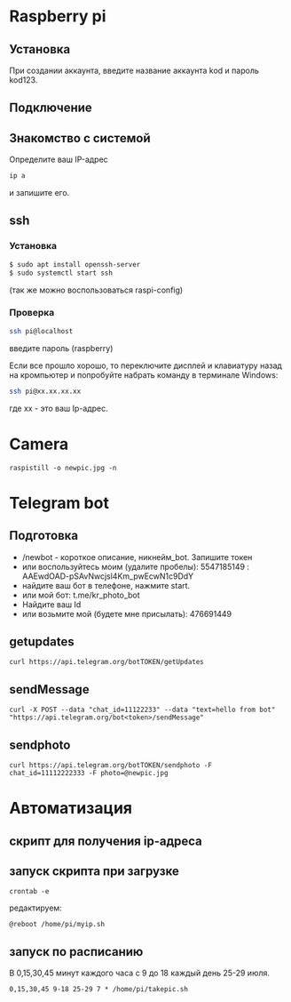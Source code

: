 # Raspberry pi

## Установка

При создании аккаунта, введите название аккаунта kod и пароль kod123.

## Подключение

## Знакомство с системой


Определите ваш IP-адрес

```bash
ip a
```
и запишите его.

## ssh

### Установка

```bash
$ sudo apt install openssh-server
$ sudo systemctl start ssh
```

(так же можно воспользоваться raspi-config)

### Проверка

```bash
ssh pi@localhost
```

введите пароль (raspberry)

Если все прошло хорошо, то переключите дисплей и клавиатуру назад на кромпьютер и попробуйте набрать команду в терминале Windows:

```bash
ssh pi@xx.xx.xx.xx
``` 

где xx - это ваш Ip-адрес.

# Camera

`raspistill -o newpic.jpg -n`

# Telegram bot

## Подготовка

* /newbot - короткое описание, никнейм_bot. Запишите токен
* или воспользуйтесь моим (удалите пробелы): 5547185149 : AAEwdOAD-pSAvNwcjsl4Km_pwEcwN1c9DdY
* найдите ваш бот в телефоне, нажмите start. 
* или мой бот:  t.me/kr_photo_bot
* Найдите ваш Id
* или возьмите мой (будете мне присылать): 476691449

## getupdates

`curl https://api.telegram.org/botTOKEN/getUpdates`

## sendMessage

`curl -X POST --data "chat_id=11122233" --data "text=hello from bot" "https://api.telegram.org/bot<token>/sendMessage"`

## sendphoto

`curl https://api.telegram.org/botTOKEN/sendphoto -F chat_id=11112222333 -F photo=@newpic.jpg`

# Автоматизация

## скрипт для получения ip-адреса

## запуск скрипта при загрузке

`crontab -e`

редактируем:

`@reboot /home/pi/myip.sh`

## запуск по расписанию

В 0,15,30,45 минут каждого часа с 9 до 18 каждый день 25-29 июля.

`0,15,30,45 9-18 25-29 7 * /home/pi/takepic.sh`

